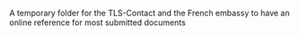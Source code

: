 A temporary folder for the TLS-Contact and the French embassy to have an online reference for most submitted documents

